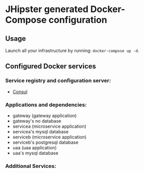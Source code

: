# JHipster generated Docker-Compose configuration

## Usage

Launch all your infrastructure by running: `docker-compose up -d`.

## Configured Docker services

### Service registry and configuration server:

- [Consul](http://localhost:8500)

### Applications and dependencies:

- gateway (gateway application)
- gateway's no database
- servicea (microservice application)
- servicea's mysql database
- serviceb (microservice application)
- serviceb's postgresql database
- uaa (uaa application)
- uaa's mysql database

### Additional Services:
